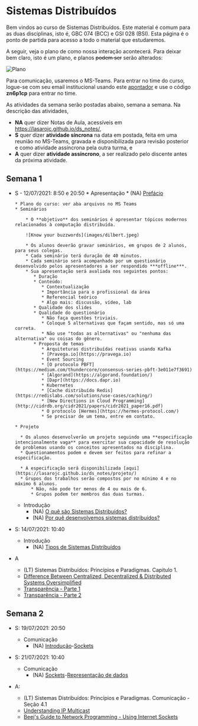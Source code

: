 # Sistemas Distribuídos

Bem vindos ao curso de Sistemas Distribuídos. Este material é comum para as duas disciplinas, isto é, GBC 074 (BCC) e GSI 028 (BSI).
Esta página é o ponto de partida para acesso a todo o material que estudaremos.



A seguir, veja o plano de como nossa interação acontecerá. Para deixar bem claro,  isto é um plano, e planos ~~podem ser~~ serão alterados:

![Plano](images/plano.jpg)



Para comunicação, usaremos o MS-Teams. 
Para entrar no time do curso, logue-se com seu email institucional usando este [apontador](https://teams.microsoft.com/l/team/19%3aENVynv2QRS0qTMt3LYXi14qmLrtNsHD4KFUIKQARFb01%40thread.tacv2/conversations?groupId=be53d70a-3131-4c1e-9fb2-f38bcb4bad21&tenantId=cd5e6d23-cb99-4189-88ab-1a9021a0c451) e use o código **zn6p1cp** para entrar no time.


As atividades da semana serão postadas abaixo, semana a semana.
Na descrição das atividades,

* **NA** quer dizer Notas de Aula, acessíveis em https://lasarojc.github.io/ds_notes/, 
* **S** quer dizer **atividade síncrona** na data em postada, feita em uma reunião no MS-Teams, gravada e disponibilizada para revisão posterior e como atividade assíncrona pela outra turma, e 
* **A** quer dizer **atividade assíncrono**, a ser realizado pelo discente antes da próxima atividade.





## Semana 1

* S - 12/07/2021: 8:50 e 20:50
      * Apresentação
          * (NA) [Prefácio](https://lasarojc.github.io/ds_notes/preface/)

      * Plano do curso: ver aba arquivos no MS Teams
      * Seminários

          * O **objetivo** dos seminários é apresentar tópicos modernos relacionados à computação distribuída.

          ![Know your buzzwords](images/dilbert.jpeg)

          * Os alunos deverão gravar seminários, em grupos de 2 alunos, para seus colegas.
          * Cada seminário terá duração de 40 minutos.
          * Cada seminário será acompanhado por um questionário desenvolvido pelos apresentadores a ser respondido ***offline***.
          * Sua apresentação será avaliada nos seguintes pontos:
             * Duração
             * Conteúdo: 
                * Contextualização
                * Importância para o profissional da área
                * Referencial teórico
                * Algo mais: discussão, vídeo, lab
             * Qualidade dos slides
             * Qualidade do questionário
                * Não faça questões triviais.
                * Coloque 5 alternativas que façam sentido, mas só uma correta.
                * Não use "todas as alternativas" ou "nenhuma das alternativa" ou coisas do gênero.
             * Proposta de temas
                * Arquiteturas distribuídas reativas usando Kafka
                * [Pravega.io](https://pravega.io)
                * Event Sourcing 
                * [O protocolo PBFT](https://medium.com/thundercore/consensus-series-pbft-3e011e7f3691)
                * [Algorand](https://algorand.foundation/)
                * [Dapr](https://docs.dapr.io)
                * Kubernetes
                * [Cache distribuído Redis](https://redislabs.com/solutions/use-cases/caching/)
                * [New Directions in Cloud Programming](http://cidrdb.org/cidr2021/papers/cidr2021_paper16.pdf)
                * O protocolo [Hermes](https://hermes-protocol.com/)
                * Se precisar de um tema, entre em contato. 

      * Projeto

        * Os alunos desenvolverão um projeto seguindo uma **especificação intencionalmente vaga** para exercitar sua capacidade de resolução de problemas usando os conceitos apresentados na disciplina.
        * Questionamentos podem e devem ser feitos para refinar a especificação.

        * A especificação será disponibilizada [aqui](https://lasarojc.github.io/ds_notes/projeto/)
        * Grupos dos trabalhos serão compostos por no mínimo 4 e no máximo 6 alunos.
            * Não, não pode ter menos de 4 ou mais de 6.
            * Grupos podem ter membros das duas turmas.


   * Introdução
      * (NA) [O quê são Sistemas Distribuídos?](https://lasarojc.github.io/ds_notes/intro/#tipos-de-sistemas-distribuidos)
      * (NA) [Por quê desenvolvemos sistemas distribuídos?](https://lasarojc.github.io/ds_notes/intro/#por-que-desenvolvemos-sistemas-distribuidos)

* S: 14/07/2021: 10:40
   * Introdução
      * (NA) [Tipos de Sistemas Distribuídos](https://lasarojc.github.io/ds_notes/intro/#tipos-de-sistemas-distribuidos)


* A
    * (LT) Sistemas Distribuídos: Princípios e Paradigmas. Capitulo 1.
    * [Difference Between Centralized, Decentralized & Distributed Systems Oversimplified](https://www.8bitmen.com/difference-between-centralized-decentralized-distributed-systems-explained/)
    * [Transparência - Parte 1](https://dev.to/vaidehijoshi/transparency-illusions-of-a-single-system-part-1-17ao)
    * [Transparência - Parte 2](https://dev.to/vaidehijoshi/transparency-illusions-of-a-single-system-part-2-lbb)



## Semana 2
* S: 19/07/2021: 20:50
   * Comunicação
      * (NA) [Introdução](https://lasarojc.github.io/ds_notes/comm/)-[Sockets](https://lasarojc.github.io/ds_notes/comm/sockets/)

* S: 21/07/2021: 10:40
   * Comunicação
      * (NA) [Sockets](https://lasarojc.github.io/ds_notes/comm/sockets/)-[Representação de dados](https://lasarojc.github.io/ds_notes/comm/datarep/)

* A: 
    * (LT) Sistemas Distribuídos: Princípios e Paradigmas. Comunicação - Seção 4.1
    * [Understanding IP Multicast](http://www.dasblinkenlichten.com/understanding-ip-multicast/)
    * [Beej's Guide to Network Programming - Using Internet Sockets](https://beej.us/guide/bgnet/)



<!--

* S: 
    * NA: [Arqui](https://lasarojc.github.io/ds_notes/arch/)

* A:
    * TBD




## Aula 2: Fundamentos - Comunicação

Nesta aula nós relembraremos os fundamentos de redes de computadores e do protocolo IP, o substrato no qual sistemas distribuídos fracamente acoplados executam.

### Pontos Principais
* Modelos de Computação Distribuída
* Canais e protocolos de comunicação
* Sockets


### Leituras
* [Fundamentos](https://lasarojc.github.io/ds_notes/basics/)
* [Beej's Guide to Network Programming - Using Internet Sockets](https://beej.us/guide/bgnet/)
* Sistemas Distribuídos: Princípios e Paradigmas. Seção 4.1



## Aula 3: Laboratório de Sockets

Resolvamos os seguintes exercícios.

* Múltiplos Pacotes
* Ping-pong
* Ping-pong UDP
* IP-multicast

### Leituras
* [Fundamentos](https://lasarojc.github.io/ds_notes/basics/)
* [Beej's Guide to Network Programming - Using Internet Sockets](https://beej.us/guide/bgnet/)


## Aula 4: Fundamentos - Processos
Nesta aula discutiremos o papel da concorrência no desenvolvimento dos SD.


### Leituras
* [Fundamentos](https://lasarojc.github.io/ds_notes/basics/)
* Sistemas Distribuídos: Princípios e Paradigmas. Capítulo 3.



## Aula 5: Laboratório de *Multithreading*
Nesta aula discutiremos o papel dos processos no desenvolvimento de Sistemas distribuídos.

### Leituras
* Vídeo: Containers docker no desenvolvimento de aplicações distribuídas


## Aula 6: Arquiteturas
* Notas de aula: [Arquiteturas](https://lasarojc.github.io/ds_notes/intro/#arquiteturas)
* [Muitos nós, um sistema distribuído](https://dev.to/vaidehijoshi/many-nodes-one-distributed-system-kl9)
* [Diferenças entre sistemas centralizados, decentralizados e distribuídos](https://www.8bitmen.com/)
* Sistemas Distribuídos: Princípios e Paradigmas. Capítulo 2


## Aula 7: Arquiteturas - P2P
* Notas de aula: [Arquiteturas P2P](https://lasarojc.github.io/ds_notes/arch/#par-a-par-peer-to-peer-p2p)
* Sistemas Distribuídos: Princípios e Paradigmas. Capítulo 2


## Aula 8: Comunicação
* Middleware
* Transparência
* RPC

## Aula 9: Laboratório de RPC

## Aula 10: Comunicação orientada a mensagens
* MPI
* Filas de mensagens
* Publish Subscribe
    * MQTTP e Moquitto
* Protocolos epidêmicos

## Aula 11 - Coordenação: Exclusão mútua

## Aula 12 - Coordenação: Eleição de líderes

## Aula 13 e 14  - Atividade Assíncrona: computação em nuvem

Usando seu email institucional, inscreva-se no Coursera, no Curso "Cloud Computing Concepts, Part 1",  que faz parte da especialização "Cloud Computing".
Neste curso, você deverá fazer as 2 primeiras semanas, o que corresponde a 9 horas de trabalho.

## Aula 15 - Tempo físico e sincronização de relógios

* Tempo
* Relógios de Quartzo
* Relógios Atômicos
* Algoritmos de Sincronização
* NTP

## Aula 16 - Tempo lógico
* Relógios Lógicos
* Relógio de Lamport
* Relógio vetorial
* Ordenação total e causal

## Aula 17 - Tolerância a falhas
## Aula 18 - Tolerância a falhas
## Aula 19 - Tolerância a falhas
## Aula 20 - Tolerância a falhas
## Aula 21 - 
## Aula 22 - 
## Aula 23 - Bancos de dados
## Aula 24 - Bancos de dados
## Aula 25 - Sistemas de arquivos
## Aula 26 - Sistemas de arquivos
## Aula 27 - Tópicos avançados
## Aula 28 - Tópicos avançados
## Aula 29 - Seminários
## Aula 30 - Seminários

-->